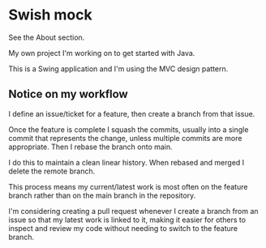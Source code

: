 # Swish mock

See the About section.

My own project I'm working on to get started with Java.

This is a Swing application and I'm using the MVC design pattern.

## Notice on my workflow

I define an issue/ticket for a feature, then create a branch from that issue.

Once the feature is complete I squash the commits, usually into a single commit that represents the change, unless multiple commits are more appropriate. Then I rebase the branch onto main.

I do this to maintain a clean linear history. When rebased and merged I delete the remote branch.

This process means my current/latest work is most often on the feature branch rather than on the main branch in the repository.

I'm considering creating a pull request whenever I create a branch from an issue so that my latest work is linked to it, making it easier for others to inspect and review my code without needing to switch to the feature branch.